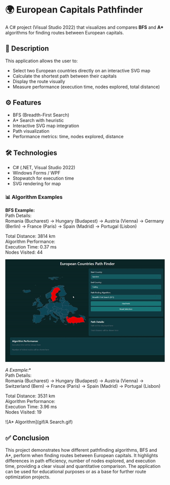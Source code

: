 # 🌍 European Capitals Pathfinder

A C# project (Visual Studio 2022) that visualizes and compares **BFS** and **A\*** algorithms for finding routes between European capitals.

## 🧠 Description
This application allows the user to:
- Select two European countries directly on an interactive SVG map
- Calculate the shortest path between their capitals
- Display the route visually
- Measure performance (execution time, nodes explored, total distance)

## ⚙️ Features
- BFS (Breadth-First Search)  
- A* Search with heuristic  
- Interactive SVG map integration  
- Path visualization  
- Performance metrics: time, nodes explored, distance  

## 🛠️ Technologies
- C# (.NET, Visual Studio 2022)  
- Windows Forms / WPF  
- Stopwatch for execution time  
- SVG rendering for map 

### 📊 Algorithm Examples

**BFS Example:**  
Path Details:  
Romania (Bucharest) → Hungary (Budapest) → Austria (Vienna) → Germany (Berlin) → France (Paris) → Spain (Madrid) → Portugal (Lisbon)  

Total Distance: 3814 km  
Algorithm Performance:  
Execution Time: 0.37 ms  
Nodes Visited: 44  

![BFS Algorithm](gif/BFS.gif)

**A* Example:**  
Path Details:  
Romania (Bucharest) → Hungary (Budapest) → Austria (Vienna) → Switzerland (Bern) → France (Paris) → Spain (Madrid) → Portugal (Lisbon)  

Total Distance: 3531 km  
Algorithm Performance:  
Execution Time: 3.96 ms  
Nodes Visited: 19  

![A* Algorithm](gif/A Search.gif)

## ✅ Conclusion
This project demonstrates how different pathfinding algorithms, BFS and A*, perform when finding routes between European capitals. It highlights differences in path efficiency, number of nodes explored, and execution time, providing a clear visual and quantitative comparison. The application can be used for educational purposes or as a base for further route optimization projects.
